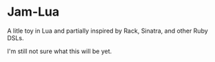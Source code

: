 # Jam-Lua


A litle toy in Lua and partially inspired by Rack, Sinatra, and
other Ruby DSLs.


I'm still not sure what this will be yet.
